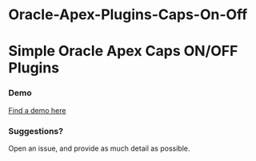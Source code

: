 # Oracle-Apex-Plugins-Caps-On-Off

# Simple Oracle Apex Caps ON/OFF Plugins


### Demo
[Find a demo here](https://apex.oracle.com/pls/apex/f?p=12029:18)
### Suggestions?
Open an issue, and provide as much detail as possible.
